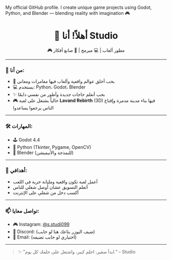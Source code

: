 My official GitHub profile. I create unique game projects using Godot, Python, and Blender — blending reality with imagination 🎮

<h1 align="center">👋 أهلاً! أنا Studio</h1>

<p align="center">
🎮 مطور ألعاب | 💻 مبرمج | 🧠 صانع أفكار  
</p>

---

### 🚀 من أنا:

- 🧠 بحب أخلق عوالم واقعية وألعاب فيها مغامرات ومعاني  
- 💻 بستخدم: Python، Godot، Blender  
- ✨ بحب أتعلم حاجات جديدة وأطور من نفسي دايمًا  
- 🎮 حالياً بشتغل على لعبة **Lavand Rebirth** (3D) فيها بناء مدينة مدمرة وإقناع الناس يرجعوا يساعدوا  

---

### 🛠️ المهارات:

- 🕹️ Godot 4.4  
- 🐍 Python (Tkinter, Pygame, OpenCV)  
- 🧱 Blender (للنمذجة والأنيميشن)  

---

### 🎯 أهدافي:

- أعمل لعبة تكون واقعية ومليانة حرية في اللعب  
- أتعلم التسويق عشان أوصل شغلي للناس  
- أكسب دخل من شغلي على الإنترنت  

---

### 📫 تواصل معايا:

- 🎮 Instagram: [@s.studi099](https://instagram.com/s.studi099)  
- 💬 Discord: (ضيف اليوزر بتاعك هنا لو حابب)  
- 📧 Email: (اختياري لو حابب تضيفه)  

---

> ✨ "ابدأ صغير، احلم كبير، واشتغل على حلمك كل يوم." – Studio
